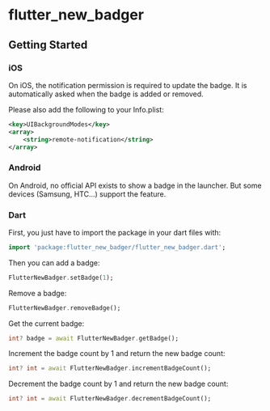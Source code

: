 # flutter_new_badger

## Getting Started

### iOS

On iOS, the notification permission is required to update the badge.
It is automatically asked when the badge is added or removed.

Please also add the following to your Info.plist:
```xml
<key>UIBackgroundModes</key>
<array>
    <string>remote-notification</string>
</array>
```


### Android

On Android, no official API exists to show a badge in the launcher. But some devices (Samsung, HTC...) support the feature.
<!-- Thanks to the [Shortcut Badger library](https://github.com/leolin310148/ShortcutBadger/), ~ 16 launchers are supported. -->


### Dart

First, you just have to import the package in your dart files with:
```dart
import 'package:flutter_new_badger/flutter_new_badger.dart';
```

Then you can add a badge:
```dart
FlutterNewBadger.setBadge(1);
```

Remove a badge:
```dart
FlutterNewBadger.removeBadge();
```

Get the current badge:
```dart
int? badge = await FlutterNewBadger.getBadge();
```

Increment the badge count by 1 and return the new badge count:
```dart
int? int = await FlutterNewBadger.incrementBadgeCount();
```

Decrement the badge count by 1 and return the new badge count:
```dart
int? int = await FlutterNewBadger.decrementBadgeCount();
```